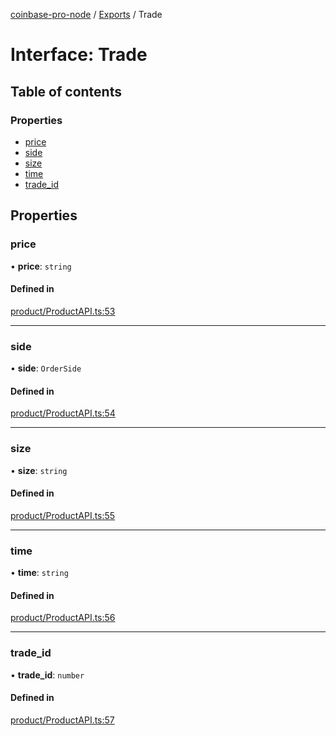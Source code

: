 [coinbase-pro-node](../README.md) / [Exports](../modules.md) / Trade

# Interface: Trade

## Table of contents

### Properties

- [price](Trade.md#price)
- [side](Trade.md#side)
- [size](Trade.md#size)
- [time](Trade.md#time)
- [trade_id](Trade.md#trade_id)

## Properties

### price

• **price**: `string`

#### Defined in

[product/ProductAPI.ts:53](https://github.com/bennycode/coinbase-pro-node/blob/208278f/src/product/ProductAPI.ts#L53)

---

### side

• **side**: `OrderSide`

#### Defined in

[product/ProductAPI.ts:54](https://github.com/bennycode/coinbase-pro-node/blob/208278f/src/product/ProductAPI.ts#L54)

---

### size

• **size**: `string`

#### Defined in

[product/ProductAPI.ts:55](https://github.com/bennycode/coinbase-pro-node/blob/208278f/src/product/ProductAPI.ts#L55)

---

### time

• **time**: `string`

#### Defined in

[product/ProductAPI.ts:56](https://github.com/bennycode/coinbase-pro-node/blob/208278f/src/product/ProductAPI.ts#L56)

---

### trade_id

• **trade_id**: `number`

#### Defined in

[product/ProductAPI.ts:57](https://github.com/bennycode/coinbase-pro-node/blob/208278f/src/product/ProductAPI.ts#L57)
